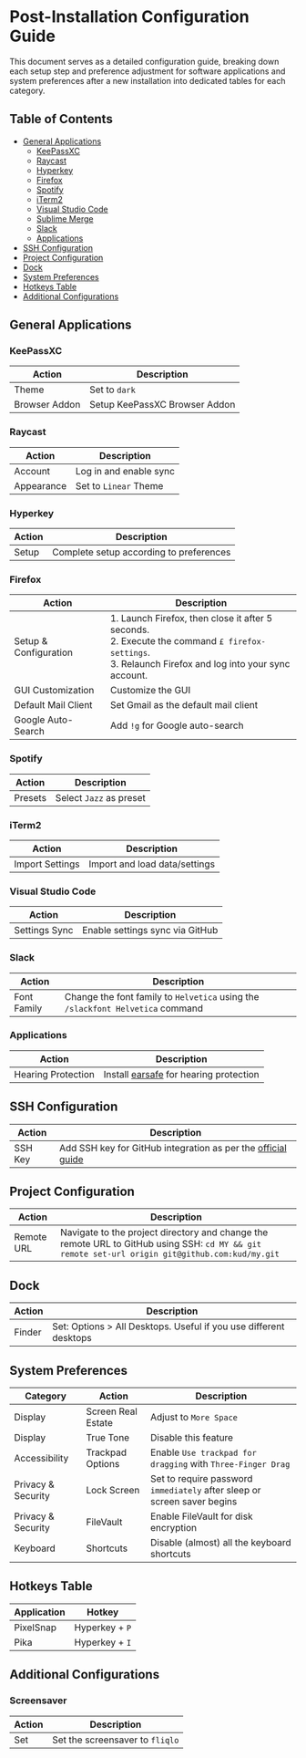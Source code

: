 # Post-Installation Configuration Guide

This document serves as a detailed configuration guide, breaking down each setup step and preference adjustment for software applications and system preferences after a new installation into dedicated tables for each category.

## Table of Contents

- [General Applications](#general-applications)
  - [KeePassXC](#keepassxc)
  - [Raycast](#raycast)
  - [Hyperkey](#hyperkey)
  - [Firefox](#firefox)
  - [Spotify](#spotify)
  - [iTerm2](#iterm2)
  - [Visual Studio Code](#visual-studio-code)
  - [Sublime Merge](#sublime-merge)
  - [Slack](#slack)
  - [Applications](#applications)
- [SSH Configuration](#ssh-configuration)
- [Project Configuration](#project-configuration)
- [Dock](#dock)
- [System Preferences](#system-preferences)
- [Hotkeys Table](#hotkeys-table)
- [Additional Configurations](#additional-configurations)

## General Applications

### KeePassXC

| Action        | Description                   |
| ------------- | ----------------------------- |
| Theme         | Set to `dark`                 |
| Browser Addon | Setup KeePassXC Browser Addon |

### Raycast

| Action     | Description            |
| ---------- | ---------------------- |
| Account    | Log in and enable sync |
| Appearance | Set to `Linear` Theme  |

### Hyperkey

| Action | Description                             |
| ------ | --------------------------------------- |
| Setup  | Complete setup according to preferences |

### Firefox

| Action                | Description                                                                                                                                              |
| --------------------- | -------------------------------------------------------------------------------------------------------------------------------------------------------- |
| Setup & Configuration | 1. Launch Firefox, then close it after 5 seconds.<br>2. Execute the command `£ firefox-settings`.<br>3. Relaunch Firefox and log into your sync account. |
| GUI Customization     | Customize the GUI                                                                                                                                        |
| Default Mail Client   | Set Gmail as the default mail client                                                                                                                     |
| Google Auto-Search    | Add `!g` for Google auto-search                                                                                                                          |

### Spotify

| Action  | Description             |
| ------- | ----------------------- |
| Presets | Select `Jazz` as preset |

### iTerm2

| Action          | Description                   |
| --------------- | ----------------------------- |
| Import Settings | Import and load data/settings |

### Visual Studio Code

| Action        | Description                     |
| ------------- | ------------------------------- |
| Settings Sync | Enable settings sync via GitHub |

### Slack

| Action      | Description                                                                    |
| ----------- | ------------------------------------------------------------------------------ |
| Font Family | Change the font family to `Helvetica` using the `/slackfont Helvetica` command |

### Applications

| Action             | Description                                                   |
| ------------------ | ------------------------------------------------------------- |
| Hearing Protection | Install [earsafe](https://earsafe.io/) for hearing protection |

## SSH Configuration

| Action  | Description                                                                                                                     |
| ------- | ------------------------------------------------------------------------------------------------------------------------------- |
| SSH Key | Add SSH key for GitHub integration as per the [official guide](https://help.github.com/articles/connecting-to-github-with-ssh/) |

## Project Configuration

| Action     | Description                                                                                                                                     |
| ---------- | ----------------------------------------------------------------------------------------------------------------------------------------------- |
| Remote URL | Navigate to the project directory and change the remote URL to GitHub using SSH: `cd MY && git remote set-url origin git@github.com:kud/my.git` |

## Dock

| Action | Description                                                       |
| ------ | ----------------------------------------------------------------- |
| Finder | Set: Options > All Desktops. Useful if you use different desktops |

## System Preferences

| Category           | Action             | Description                                                              |
| ------------------ | ------------------ | ------------------------------------------------------------------------ |
| Display            | Screen Real Estate | Adjust to `More Space`                                                   |
| Display            | True Tone          | Disable this feature                                                     |
| Accessibility      | Trackpad Options   | Enable `Use trackpad for dragging` with `Three-Finger Drag`              |
| Privacy & Security | Lock Screen        | Set to require password `immediately` after sleep or screen saver begins |
| Privacy & Security | FileVault          | Enable FileVault for disk encryption                                     |
| Keyboard           | Shortcuts          | Disable (almost) all the keyboard shortcuts                              |

## Hotkeys Table

| Application | Hotkey         |
| ----------- | -------------- |
| PixelSnap   | Hyperkey + `P` |
| Pika        | Hyperkey + `I` |

## Additional Configurations

### Screensaver

| Action | Description                     |
| ------ | ------------------------------- |
| Set    | Set the screensaver to `fliqlo` |
